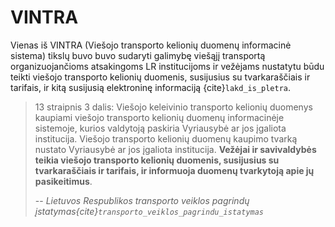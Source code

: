 # VINTRA

Vienas iš VINTRA (Viešojo transporto kelionių duomenų informacinė sistema) tikslų buvo buvo sudaryti galimybę 
viešąjį transportą organizuojančioms atsakingoms LR 
institucijoms ir vežėjams nustatytu būdu teikti viešojo transporto kelionių duomenis, susijusius su tvarkaraščiais ir tarifais, ir kitą susijusią elektroninę informaciją {cite}`lakd_is_pletra`.

> 13 straipnis 3 dalis: Viešojo keleivinio transporto kelionių duomenys kaupiami viešojo transporto kelionių duomenų informacinėje sistemoje, kurios valdytoją paskiria Vyriausybė ar jos įgaliota institucija. Viešojo transporto kelionių duomenų kaupimo tvarką nustato Vyriausybė ar jos įgaliota institucija. **Vežėjai ir savivaldybės teikia viešojo transporto kelionių duomenis, susijusius su tvarkaraščiais ir tarifais, ir informuoja duomenų tvarkytoją apie jų pasikeitimus**.
>
> -- <cite>Lietuvos Respublikos transporto veiklos pagrindų įstatymas{cite}`transporto_veiklos_pagrindu_istatymas`</cite> 

